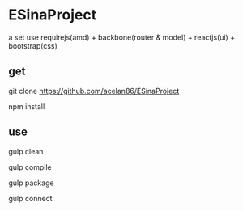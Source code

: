 # ESinaProject

a set use requirejs(amd) + backbone(router & model) + reactjs(ui) + bootstrap(css)


## get 

git clone https://github.com/acelan86/ESinaProject

npm install

## use

gulp clean

gulp compile

gulp package

gulp connect
